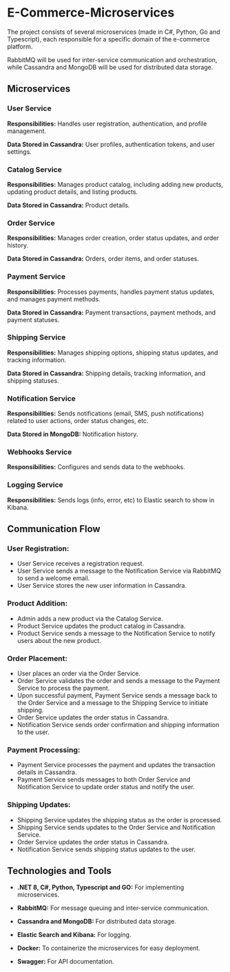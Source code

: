 # E-Commerce-Microservices
The project consists of several microservices (made in C#, Python, Go and Typescript), each responsible for a specific domain of the e-commerce platform. 

RabbitMQ will be used for inter-service communication and orchestration, while Cassandra and MongoDB will be used for distributed data storage.

## Microservices

### User Service

**Responsibilities:** Handles user registration, authentication, and profile management.

**Data Stored in Cassandra:** User profiles, authentication tokens, and user settings.

### Catalog Service

**Responsibilities:** Manages product catalog, including adding new products, updating product details, and listing products.

**Data Stored in Cassandra:** Product details.

### Order Service

**Responsibilities:** Manages order creation, order status updates, and order history.

**Data Stored in Cassandra:** Orders, order items, and order statuses.

### Payment Service

**Responsibilities:** Processes payments, handles payment status updates, and manages payment methods.

**Data Stored in Cassandra:** Payment transactions, payment methods, and payment statuses.

### Shipping Service

**Responsibilities:** Manages shipping options, shipping status updates, and tracking information.

**Data Stored in Cassandra:** Shipping details, tracking information, and shipping statuses.

### Notification Service

**Responsibilities:** Sends notifications (email, SMS, push notifications) related to user actions, order status changes, etc.

**Data Stored in MongoDB:** Notification history.

### Webhooks Service

**Responsibilities:** Configures and sends data to the webhooks.

### Logging Service

**Responsibilities:** Sends logs (info, error, etc) to Elastic search to show in Kibana.

## Communication Flow

### User Registration:

- User Service receives a registration request.
- User Service sends a message to the Notification Service via RabbitMQ to send a welcome email.
- User Service stores the new user information in Cassandra.

### Product Addition:

- Admin adds a new product via the Catalog Service.
- Product Service updates the product catalog in Cassandra.
- Product Service sends a message to the Notification Service to notify users about the new product.

### Order Placement:

- User places an order via the Order Service.
- Order Service validates the order and sends a message to the Payment Service to process the payment.
- Upon successful payment, Payment Service sends a message back to the Order Service and a message to the Shipping Service to initiate shipping.
- Order Service updates the order status in Cassandra.
- Notification Service sends order confirmation and shipping information to the user.

### Payment Processing:

- Payment Service processes the payment and updates the transaction details in Cassandra.
- Payment Service sends messages to both Order Service and Notification Service to update order status and notify the user.

### Shipping Updates:

- Shipping Service updates the shipping status as the order is processed.
- Shipping Service sends updates to the Order Service and Notification Service.
- Order Service updates the order status in Cassandra.
- Notification Service sends shipping status updates to the user.

## Technologies and Tools

- **.NET 8, C#, Python, Typescript and GO:** For implementing microservices.

- **RabbitMQ:** For message queuing and inter-service communication.

- **Cassandra and MongoDB:** For distributed data storage.

- **Elastic Search and Kibana:** For logging.

- **Docker:** To containerize the microservices for easy deployment.

- **Swagger:** For API documentation.

